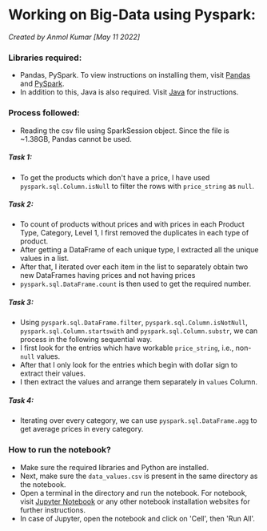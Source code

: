 # Working on Big-Data using Pyspark:
 *Created by Anmol Kumar [May 11 2022]*

### Libraries required:
* Pandas, PySpark. To view instructions on installing them, visit [Pandas](https://pandas.pydata.org/) and [PySpark](https://spark.apache.org/docs/latest/api/python/index.html).
* In addition to this, Java is also required. Visit [Java](https://www.java.com/en/) for instructions.

### Process followed:
* Reading the csv file using SparkSession object. Since the file is ~1.38GB, Pandas cannot be used.

##### Task 1:
* To get the products which don't have a price, I have used ``pyspark.sql.Column.isNull`` to filter the rows with ``price_string`` as ``null``.

##### Task 2:
* To count of products without prices and with prices in each Product Type, Category, Level 1, I first removed the duplicates in each type of product.
* After getting a DataFrame of each unique type, I extracted all the unique values in a list.
* After that, I iterated over each item in the list to separately obtain two new DataFrames having prices and not having prices
* ``pyspark.sql.DataFrame.count`` is then used to get the required number.

##### Task 3:
* Using ``pyspark.sql.DataFrame.filter``, ``pyspark.sql.Column.isNotNull``, ``pyspark.sql.Column.startswith`` and ``pyspark.sql.Column.substr``, we can process in the following sequential way.
* I first look for the entries which have workable ``price_string``, i.e., non-``null`` values.
* After that I only look for the entries which begin with dollar sign to extract their values.
* I then extract the values and arrange them separately in ``values`` Column.

##### Task 4:
* Iterating over every category, we can use ``pyspark.sql.DataFrame.agg`` to get average prices in every category.

### How to run the notebook?
* Make sure the required libraries and Python are installed.
* Next, make sure the ``data_values.csv`` is present in the same directory as the notebook.
* Open a terminal in the directory and run the notebook. For notebook, visit [Jupyter Notebook](https://jupyter.org/) or any other notebook installation websites for further instructions.
* In case of Jupyter, open the notebook and click on 'Cell', then 'Run All'.
